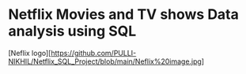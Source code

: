 # Netflix Movies and TV shows Data analysis using SQL


[Neflix logo][https://github.com/PULLI-NIKHIL/Netflix_SQL_Project/blob/main/Neflix%20image.jpg]
